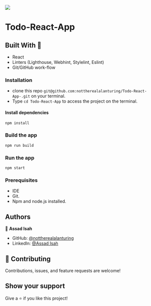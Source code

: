 ![](https://img.shields.io/badge/Microverse-blueviolet)

# Todo-React-App

## Built With 🔨

- React
- Linters (Lighthouse, Webhint, Stylelint, Eslint)
- Git/GitHub work-flow

### Installation

- clone this repo `git@github.com:nottherealalanturing/Todo-React-App-.git` on your terminal.
- Type `cd Todo-React-App` to access the project on the terminal.

#### Install dependencies

```
npm install
```

### Build the app

```
npm run build
```

### Run the app

```
npm start
```

### Prerequisites

- IDE
- Git.
- Npm and node.js installed.

## Authors

👤 **Assad Isah**

- GitHub: [@nottherealalanturing](https://github.com/nottherealalanturing)
- LinkedIn: [@Assad Isah](https://www.linkedin.com/in/assadisah)

## 🤝 Contributing

Contributions, issues, and feature requests are welcome!

## Show your support

Give a ⭐️ if you like this project!
